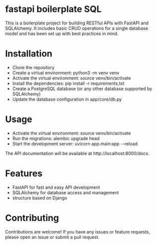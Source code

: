 # fastapi boilerplate SQL

This is a boilerplate project for building RESTful APIs with FastAPI and SQLAlchemy. It includes basic CRUD operations for a single database model and has been set up with best practices in mind.

# Installation 

- Clone the repository
- Create a virtual environment: python3 -m venv venv
- Activate the virtual environment: source venv/bin/activate
- Install the dependencies: pip install -r requirements.txt
- Create a PostgreSQL database (or any other database supported by SQLAlchemy)
- Update the database configuration in app/core/db.py

# Usage 

- Activate the virtual environment: source venv/bin/activate
- Run the migrations: alembic upgrade head
- Start the development server: uvicorn app.main:app --reload

The API documentation will be available at http://localhost:8000/docs.

# Features

- FastAPI for fast and easy API development
- SQLAlchemy for database access and management
- structure based on Django

# Contributing

Contributions are welcome! If you have any issues or feature requests, please open an issue or submit a pull request.